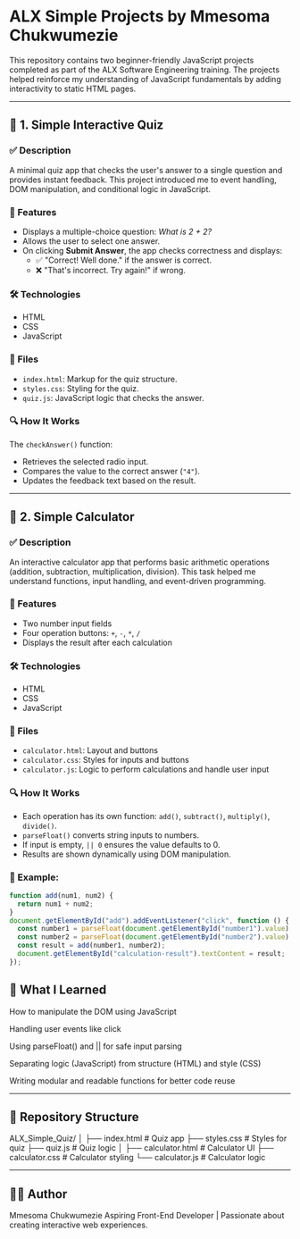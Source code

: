 # ALX Simple Projects by Mmesoma Chukwumezie

This repository contains two beginner-friendly JavaScript projects completed as part of the ALX Software Engineering training. The projects helped reinforce my understanding of JavaScript fundamentals by adding interactivity to static HTML pages.

---

## 📘 1. Simple Interactive Quiz

### ✅ Description

A minimal quiz app that checks the user's answer to a single question and provides instant feedback. This project introduced me to event handling, DOM manipulation, and conditional logic in JavaScript.

### 🧠 Features

- Displays a multiple-choice question: *What is 2 + 2?*
- Allows the user to select one answer.
- On clicking **Submit Answer**, the app checks correctness and displays:
  - ✅ "Correct! Well done." if the answer is correct.
  - ❌ "That's incorrect. Try again!" if wrong.

### 🛠 Technologies

- HTML
- CSS
- JavaScript

### 📂 Files

- `index.html`: Markup for the quiz structure.
- `styles.css`: Styling for the quiz.
- `quiz.js`: JavaScript logic that checks the answer.

### 🔍 How It Works

The `checkAnswer()` function:
- Retrieves the selected radio input.
- Compares the value to the correct answer (`"4"`).
- Updates the feedback text based on the result.

---

## 📘 2. Simple Calculator

### ✅ Description

An interactive calculator app that performs basic arithmetic operations (addition, subtraction, multiplication, division). This task helped me understand functions, input handling, and event-driven programming.

### 🧠 Features

- Two number input fields
- Four operation buttons: `+`, `-`, `*`, `/`
- Displays the result after each calculation

### 🛠 Technologies

- HTML
- CSS
- JavaScript

### 📂 Files

- `calculator.html`: Layout and buttons
- `calculator.css`: Styles for inputs and buttons
- `calculator.js`: Logic to perform calculations and handle user input

### 🔍 How It Works

- Each operation has its own function: `add()`, `subtract()`, `multiply()`, `divide()`.
- `parseFloat()` converts string inputs to numbers.
- If input is empty, `|| 0` ensures the value defaults to 0.
- Results are shown dynamically using DOM manipulation.

### 📝 Example:

```js
function add(num1, num2) {
  return num1 + num2;
}
document.getElementById("add").addEventListener("click", function () {
  const number1 = parseFloat(document.getElementById("number1").value) || 0;
  const number2 = parseFloat(document.getElementById("number2").value) || 0;
  const result = add(number1, number2);
  document.getElementById("calculation-result").textContent = result;
});

```

## 🎯 What I Learned
How to manipulate the DOM using JavaScript

Handling user events like click

Using parseFloat() and || for safe input parsing

Separating logic (JavaScript) from structure (HTML) and style (CSS)

Writing modular and readable functions for better code reuse

---

## 🔗 Repository Structure

ALX_Simple_Quiz/
│
├── index.html         # Quiz app
├── styles.css         # Styles for quiz
├── quiz.js            # Quiz logic
│
├── calculator.html    # Calculator UI
├── calculator.css     # Calculator styling
└── calculator.js      # Calculator logic

---

## 🧑‍💻 Author
Mmesoma Chukwumezie
Aspiring Front-End Developer | Passionate about creating interactive web experiences.